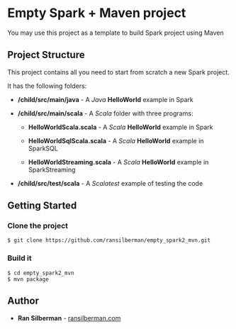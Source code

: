 # Empty Spark + Maven project

You may use this project as a template to build Spark project using Maven

## Project Structure

This project contains all you need to start from scratch a new Spark project. 

It has the following folders:

* **/child/src/main/java** - A _Java_ **HelloWorld** example in Spark

* **/child/src/main/scala** - A _Scala_ folder with three programs:

  * **HelloWorldScala.scala** - A _Scala_ **HelloWorld** example in Spark

  * **HelloWorldSqlScala.scala** - A _Scala_ **HelloWorld** example in SparkSQL

  * **HelloWorldStreaming.scala** - A _Scala_ **HelloWorld** example in SparkStreaming

* **/child/src/test/scala** - A _Scalatest_ example of testing the code

## Getting Started

### Clone the project
```
$ git clone https://github.com/ransilberman/empty_spark2_mvn.git
```
### Build it
```
$ cd empty_spark2_mvn
$ mvn package
```

## Author

* **Ran Silberman** - [ransilberman.com](https://ransilberman.com/)



